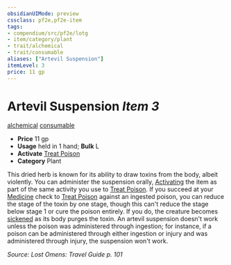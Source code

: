 ```yaml
---
obsidianUIMode: preview
cssclass: pf2e,pf2e-item
tags:
- compendium/src/pf2e/lotg
- item/category/plant
- trait/alchemical
- trait/consumable
aliases: ["Artevil Suspension"]
itemLevel: 3
price: 11 gp
---
```

# Artevil Suspension *Item 3*  
[alchemical](../../../rules/traits/alchemical.md)  [consumable](../../../rules/traits/consumable.md)  

- **Price** 11 gp
- **Usage** held in 1 hand; **Bulk** L
- **Activate** [Treat Poison](../../../rules/actions/treat-poison.md)
- **Category** Plant

This dried herb is known for its ability to draw toxins from the body, albeit violently. You can administer the suspension orally, [Activating](../../../rules/actions/activate-an-item.md) the item as part of the same activity you use to [Treat Poison](../../../rules/actions/treat-poison.md). If you succeed at your [Medicine](../../skills.md#Medicine) check to [Treat Poison](../../../rules/actions/treat-poison.md) against an ingested poison, you can reduce the stage of the toxin by one stage, though this can't reduce the stage below stage 1 or cure the poison entirely. If you do, the creature becomes [sickened](../../../rules/conditions.md#Sickened) as its body purges the toxin. An artevil suspension doesn't work unless the poison was administered through ingestion; for instance, if a poison can be administered through either ingestion or injury and was administered through injury, the suspension won't work.

*Source: Lost Omens: Travel Guide p. 101*